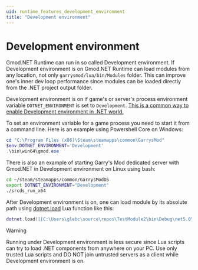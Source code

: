 ```yaml
---
uid: runtime_features_development_environment
title: "Development environment"
---
```


# Development environment

Gmod.NET Runtime can run in so called Development environment. If Development environment is on Gmod.NET Runtime can load modules from any location, not only `garrysmod/lua/bin/Modules` folder.
This can improve one's inner dev loop performance since modules can be loaded directly from the .NET project output folder.

Development environment is on if game's or server's process environment variable `DOTNET_ENVIRONMENT` is set to `Development`. 
[This is a common way to enable Development environment in .NET world.](https://docs.microsoft.com/en-us/aspnet/core/fundamentals/environments?view=aspnetcore-5.0)

To set an environment variable for a game process you need to start it from a command line.
Here is an example using Powershell Core on Windows:
```powershell
cd "C:\Program Files (x86)\Steam\steamapps\common\GarrysMod"
$env:DOTNET_ENVIRONMENT='Development'
.\bin\win64\gmod.exe
```

There is also an example of starting Garry's Mod dedicated server with Gmod.NET in Development environment on Linux using bash:
```bash
cd ~/steam/steamapps/common/GarrysModDS
export DOTNET_ENVIRONMENT="Development"
./srcds_run_x64
```

After Development environment is on, one can load module by its absolute path using [dotnet.load](xref:lua_api_dotnet#loadstring) Lua function like this:
```lua
dotnet.load([[C:\Users\glebc\source\repos\TestModule2\bin\Debug\net5.0\TestModule2.dll]])
```

> [!WARNING]
> Running under Development environment is less secure since Lua scripts can try to load .NET components from anywhere on your PC. 
> Use only trusted Lua scripts and DO NOT join untrusted servers as a client while Development environment is on.